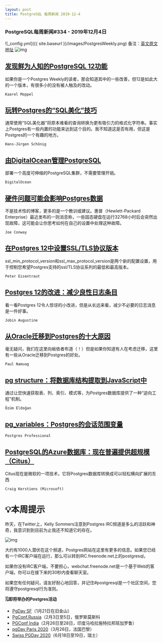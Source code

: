 ```yaml
---
layout: post
title: PostgreSQL 每周新闻 2019-12-4
---
```

### PostgreSQL每周新闻#334 - 2019年12月4日
![_config.yml]({{ site.baseurl }}/images/PostgresWeekly.png)
备注：[英文原文地址](https://postgresweekly.com/issues/334)
![img](https://res.cloudinary.com/cpress/image/upload/w_1280,e_sharpen:60/v1575462602/ojtldtsmkuxexvq55nql.jpg)
## [发现鲜为人知的PostgreSQL 12功能](https://postgresweekly.com/link/80763/web)
如果你是一个Postgres Weekly的读者，那会知道其中的一些改善，但12是如此大的一个版本，有很多小的没有被人触及的改动。

`Kaarel Moppel `

## [玩转Postgres的“SQL美化”技巧](https://postgresweekly.com/link/80764/web)
通常使用“SQL美化器”将原本难看的查询转换为更有吸引力的格式化字符串。事实上Postgres有一些内置的功能来达到这个目的。我不知道这是否有用，但这是Postgres的一个有趣的地方。

`Hans-Jürgen Schönig `

## [由DigitalOcean管理PostgreSQL](https://postgresweekly.com/link/80765/web)
部署一个高度可伸缩的PostgreSQL集群，不需要管理开销。


`DigitalOcean `
## [硬件问题可能会影响Postgres数据](https://postgresweekly.com/link/80766/web)
不是技术性的博客，更多的是一个教训或建议。惠普（Hewlett-Packard Enterprise）最近发布的一则消息称，一些固态硬盘在运行32768小时后会突然出现故障，这可能会让你思考如何在自己的设置中处理这种故障。

`Joe Conway `

## [在Postgres 12中设置SSL/TLS协议版本](https://postgresweekly.com/link/80767/web)
ssl_min_protocol_version和ssl_max_protocol_version是两个新的配置设置，用于控制您希望Postgres支持的ssl/TLS协议系列的最低和最高版本。


`Peter Eisentraut `
## [Postgres 12的改进：减少良性日志条目](https://postgresweekly.com/link/80768/web)
看一看Postgres 12令人惊讶的小改进，但是从长远来看，减少不必要的日志消息是一件好事。

`Jobin Augustine `

## [从Oracle迁移到Postgres的十大原因](https://postgresweekly.com/link/80769/web)
毫无疑问，我们在这里向皈依者布道（！）但是如果你知道有人在考虑迁移，这里有一些从Oracle迁移到Postgres的好处。


`Paul Namuag `
## [pg structure：将数据库结构提取到JavaScript中](https://postgresweekly.com/link/80775/web)
通过让您快速获取表、列、索引、模式等，为Postgres数据库提供了一种“逆向工程”机制。

`Özüm Eldoğan `



## [pg_variables：Postgres的会话范围变量](https://postgresweekly.com/link/80777/web)

`Postgres Professional `

## [PostgreSQL的Azure数据库：现在普遍提供超规模（Citus）](https://postgresweekly.com/link/80778/web)
Citus现在是微软的一项技术，它将Postgres数据库转换成可以轻松横向扩展的东西

`Craig Kerstiens (Microsoft) `

# 💡本周提示


昨天，在Twitter上，Kelly Sommers注意到Postgres IRC频道是多么的活跃和神奇，我意识到到目前为止我还不知道它的存在。


![img](https://res.cloudinary.com/cpress/image/upload/w_1280,e_sharpen:60/v1575460342/tdmwarca86awr9frgrzz.png)


大约有1000人潜伏在这个频道，Postgres网站在这里有更多的信息。如果您已经有一个IRC客户端在运行，那么可以转到IRC.freenode.net上的postgresql。


如果你没有IRC客户端，不要担心，webchat.freenode.net是一个基于Web的客户端，你可以在接下来的30秒内查看聊天室。


如果您有任何疑问，请友好耐心地回答，并记住#postgresql是一个社区空间，您将遵守postgresql行为准则。

**🗓即将举办的Postgres活动**

- [PgDay SF](https://postgresweekly.com/link/80779/web)（1月21日在旧金山）
- [PgConf.Russia](https://postgresweekly.com/link/80780/web)（2月3日至5日，俄罗斯莫斯科
- [PGConf India](https://postgresweekly.com/link/80781/web)（2月26日至28日，印度马哈拉施特拉邦班加罗鲁）
- [pgDay Paris 2020](https://postgresweekly.com/link/80782/web)（3月26日，法国巴黎）
- [Swiss PGDay 2020](https://postgresweekly.com/link/80783/web)（6月18日至19日，瑞士）

